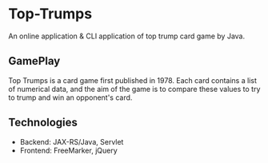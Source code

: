 # Top-Trumps
An online application & CLI application of top trump card game by Java.

## GamePlay
Top Trumps is a card game first published in 1978. Each card contains a list of numerical data, and the aim of the game is to compare these values to try to trump and win an opponent's card.

## Technologies
- Backend: JAX-RS/Java, Servlet
- Frontend: FreeMarker, jQuery
